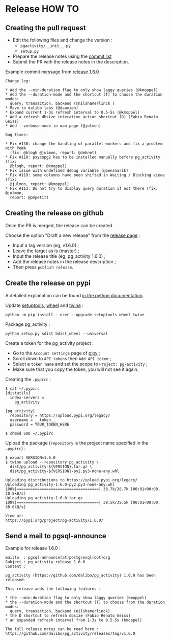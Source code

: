 # Release HOW TO

## Creating the pull request

* Edit the following files and change the version :
  + `pgactivity/__init__.py`
  + `setup.py`
* Prepare the release notes using the [commit
  list](https://github.com/dalibo/pg_activity/commits/master)
* Submit the PR with the release notes in the description.

Example commit message from [release
1.6.0](https://github.com/dalibo/pg_activity/releases/tag/v1.6.0)

``` 
Change log:

* Add the --min-duration flag to only show laggy queries (@kmoppel)
* Add the --duration-mode and the shortcut (T) to choose the duration modes:
  query, transaction, backend (@nilshamerlinck )
* Move to dalibo labs (@daamien)
* Expand current 1-3s refresh interval to 0.5-5s (@kmoppel)
* Add a refresh dbsize interative action shortcut (D) (Fabio Renato Geiss)
* Add --verbose-mode in man page (@julmon)

Bug fixes:

* Fix #130: change the handling of parallel workers and fix a problem with PoWA
  (fix: @blogh @julmon, report: @debnet)
* Fix #118: psycopg2 has to be installed manually before pg_activity (fix:
  @blogh, report: @kmoppel)
* Fix issue with undefined debug variable (@pensnarik)
* Fix #119: some columns have been shifted in Waiting / Blocking views (fix:
  @julmon, report: @kmoppel)
* Fix #113: Do not try to display query duration if not there (fix: @julmon,
  report: @pmpetit) 

```

## Creating the release on github

Once the PR is merged, the release can be created.

Choose the option "Draft a new release" from the [release
page](https://github.com/dalibo/pg_activity/releases) : 

* Input a tag version (eg, v1.6.0) ;
* Leave the target as is (master) ;
* Input the release title (eg, pg_activity 1.6.0) ;
* Add the release notes in the release description ;
* Then press  `publish release`.

## Create the release on pypi

A detailed explanation can be found [in the python
documentation](https://packaging.python.org/tutorials/packaging-projects/).

Update [setuptools](https://pypi.org/project/setuptools/),
[wheel](https://pypi.org/project/wheel/) and
[twine](https://pypi.org/project/twine/) :

```
python -m pip install --user --upgrade setuptools wheel twine
```

Package pg_activity :

```
python setup.py sdist bdist_wheel --universal
```

Create a token for the pg_activity project : 

* Go to the `Account settings` page of [pipy](https://pypi.org) ;
* Scroll down to `API tokens` then `Add API token` ;
* Select a `token name` and set the scope to `Project: pg-activity` ;
* Make sure that you copy the token, you will not see it again.

Creating the `.pypirc` :

```
$ cat ~/.pypirc 
[distutils]
  index-servers =
    pg_activity

[pg_activity]
  repository = https://upload.pypi.org/legacy/
  username = __token__
  password = YOUR_TOKEN_HERE

$ chmod 600 ~/.pypirc 
```

Upload the package (`repository` is the project name specified in the
`.pypirc`) : 

```
$ export VERSION=1.6.0
$ twine upload --repository pg_activity \
  dist/pg_activity-${VERSION}.tar.gz \
  dist/pg_activity-${VERSION}-py2.py3-none-any.whl 

Uploading distributions to https://upload.pypi.org/legacy/
Uploading pg_activity-1.6.0-py2.py3-none-any.whl
100%|====================================| 38.7k/38.7k [00:01<00:00, 20.8kB/s]
Uploading pg_activity-1.6.0.tar.gz
100%|====================================| 39.5k/39.5k [00:01<00:00, 30.6kB/s]

View at:
https://pypi.org/project/pg-activity/1.6.0/
```

## Send a mail to pgsql-announce

Example for release 1.6.0 : 
```
mailto  : pgsql-announce(at)postgresql(dot)org
Subject : pg_activity release 1.6.0
Content :

pg_activity (https://github.com/dalibo/pg_activity) 1.6.0 has been released.

This release adds the following features :

* the --min-duration flag to only show laggy queries (kmoppel)
* the --duration-mode and the shortcut (T) to choose from the duration modes:
  query, transaction, backend (nilshamerlinck)
* the D shortcut to refresh dbsize (Fabio Renato Geiss)
* an expanded refresh interval from 1-3s to 0.5-5s (kmoppel)

The full release notes can be read here :
https://github.com/dalibo/pg_activity/releases/tag/v1.6.0
```


